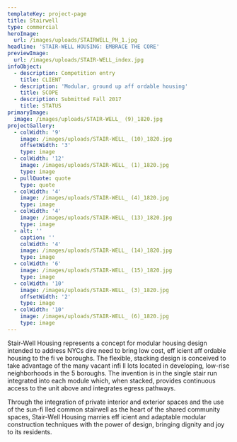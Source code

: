 ```yaml
---
templateKey: project-page
title: Stairwell
type: commercial
heroImage:
  url: /images/uploads/STAIRWELL_PH_1.jpg
headline: 'STAIR-WELL HOUSING: EMBRACE THE CORE'
previewImage:
  url: /images/uploads/STAIR-WELL_index.jpg
infoObject:
  - description: Competition entry
    title: CLIENT
  - description: 'Modular, ground up aff ordable housing'
    title: SCOPE
  - description: Submitted Fall 2017
    title: STATUS
primaryImage:
  image: /images/uploads/STAIR-WELL_ (9)_1820.jpg
projectGallery:
  - colWidth: '9'
    image: /images/uploads/STAIR-WELL_ (10)_1820.jpg
    offsetWidth: '3'
    type: image
  - colWidth: '12'
    image: /images/uploads/STAIR-WELL_ (1)_1820.jpg
    type: image
  - pullQuote: quote
    type: quote
  - colWidth: '4'
    image: /images/uploads/STAIR-WELL_ (4)_1820.jpg
    type: image
  - colWidth: '4'
    image: /images/uploads/STAIR-WELL_ (13)_1820.jpg
    type: image
  - alt: ''
    caption: ''
    colWidth: '4'
    image: /images/uploads/STAIR-WELL_ (14)_1820.jpg
    type: image
  - colWidth: '6'
    image: /images/uploads/STAIR-WELL_ (15)_1820.jpg
    type: image
  - colWidth: '10'
    image: /images/uploads/STAIR-WELL_ (3)_1820.jpg
    offsetWidth: '2'
    type: image
  - colWidth: '10'
    image: /images/uploads/STAIR-WELL_ (6)_1820.jpg
    type: image
---
```

Stair-Well Housing represents a concept for modular housing
 design intended to address NYCs dire need to bring low
 cost, eff icient aff ordable housing to the fi ve boroughs. The
 flexible, stacking design is conceived to take advantage of
 the many vacant infi ll lots located in developing, low-rise
 neighborhoods in the 5 boroughs. The invention is in the
 single stair run integrated into each module which, when
 stacked, provides continuous access to the unit above and
 integrates egress pathways.

Through the integration of private interior and exterior spaces
 and the use of the sun-fi lled common stairwell as the
 heart of the shared community spaces, Stair-Well Housing
 marries eff icient and adaptable modular construction techniques
 with the power of design, bringing dignity and joy to
 its residents.
